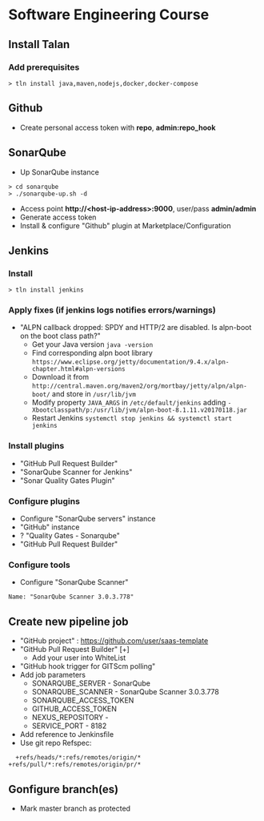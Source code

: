 # Software Engineering Course

## Install Talan
### Add prerequisites
```
> tln install java,maven,nodejs,docker,docker-compose
```

## Github
* Create personal access token with **repo**, **admin:repo_hook**

## SonarQube
* Up SonarQube instance
```
> cd sonarqube
> ./sonarqube-up.sh -d
```
* Access point **http://\<host-ip-address\>:9000**, user/pass **admin/admin**
* Generate access token
* Install & configure "Github" plugin at Marketplace/Configuration

## Jenkins
### Install
```
> tln install jenkins
```

### Apply fixes (if jenkins logs notifies errors/warnings)
* "ALPN callback dropped: SPDY and HTTP/2 are disabled. Is alpn-boot on the boot class path?"
  * Get your Java version ```java -version```
  * Find corresponding alpn boot library ```https://www.eclipse.org/jetty/documentation/9.4.x/alpn-chapter.html#alpn-versions```
  * Download it from ```http://central.maven.org/maven2/org/mortbay/jetty/alpn/alpn-boot/``` and store in ```/usr/lib/jvm```
  * Modify property ```JAVA_ARGS``` in ```/etc/default/jenkins``` adding ```-Xbootclasspath/p:/usr/lib/jvm/alpn-boot-8.1.11.v20170118.jar```
  * Restart Jenkins ```systemctl stop jenkins && systemctl start jenkins```

### Install plugins
* "GitHub Pull Request Builder"
* "SonarQube Scanner for Jenkins"
* "Sonar Quality Gates Plugin"

### Configure plugins
* Configure "SonarQube servers" instance
* "GitHub" instance
* ? "Quality Gates - Sonarqube"
* "GitHub Pull Request Builder"

### Configure tools
* Configure "SonarQube Scanner"
 ```
Name: "SonarQube Scanner 3.0.3.778"
```


## Create new pipeline job
* "GitHub project" : https://github.com/user/saas-template
* "GitHub Pull Request Builder" \[+\]
  * Add your user into WhiteList
* "GitHub hook trigger for GITScm polling"
* Add job parameters
  * SONARQUBE_SERVER - SonarQube
  * SONARQUBE_SCANNER - SonarQube Scanner 3.0.3.778
  * SONARQUBE_ACCESS_TOKEN
  * GITHUB_ACCESS_TOKEN
  * NEXUS_REPOSITORY - 
  * SERVICE_PORT - 8182
* Add reference to Jenkinsfile
* Use git repo Refspec:
```
  +refs/heads/*:refs/remotes/origin/* +refs/pull/*:refs/remotes/origin/pr/*
 ```
## Gonfigure branch(es)
* Mark master branch as protected
